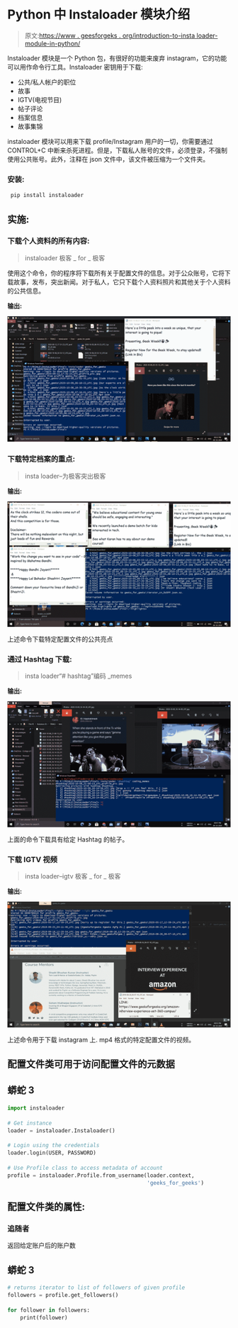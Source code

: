 # Python 中 Instaloader 模块介绍

> 原文:[https://www . geesforgeks . org/introduction-to-insta loader-module-in-python/](https://www.geeksforgeeks.org/introduction-to-instaloader-module-in-python/)

Instaloader 模块是一个 Python 包，有很好的功能来废弃 instagram，它的功能可以用作命令行工具。Instaloader 密钥用于下载:

*   公共/私人帐户的职位
*   故事
*   IGTV(电视节目)
*   帖子评论
*   档案信息
*   故事集锦

instaloader 模块可以用来下载 profile/Instagram 用户的一切，你需要通过 CONTROL+C 中断来杀死进程。但是，下载私人账号的文件，必须登录，不强制使用公共账号。此外，注释在 json 文件中，该文件被压缩为一个文件夹。

### 安装:

```py
 pip install instaloader
```

## 实施:

### **下载个人资料的所有内容:**

> instaloader 极客 _ for _ 极客

使用这个命令，你的程序将下载所有关于配置文件的信息。对于公众账号，它将下载故事，发布，突出新闻。对于私人，它只下载个人资料照片和其他关于个人资料的公共信息。

**输出:**

![](img/0a80a941a6e974fc64b96e80935e32ef.png)

### **下载特定档案的重点:**

> insta loader–为极客突出极客

**输出:**

![](img/ed394cfbac7e4aad632722088d5c5aac.png)

上述命令下载特定配置文件的公共亮点

### **通过 Hashtag 下载:**

> insta loader“# hashtag”编码 _memes

**输出:**

![](img/32eec43eda4cf264b1710068c20a2369.png)

上面的命令下载具有给定 Hashtag 的帖子。

### **下载 IGTV 视频**

> insta loader–igtv 极客 _ for _ 极客

**输出:**

![](img/7867dd1f2b13e0320d6d229896a360c0.png)

上述命令用于下载 instagram 上. mp4 格式的特定配置文件的视频。

## 配置文件类可用于访问配置文件的元数据

## 蟒蛇 3

```py
import instaloader

# Get instance
loader = instaloader.Instaloader()

# Login using the credentials
loader.login(USER, PASSWORD)

# Use Profile class to access metadata of account
profile = instaloader.Profile.from_username(loader.context,
                                            'geeks_for_geeks')
```

## 配置文件类的属性:

### **追随者**

返回给定账户后的账户数

## 蟒蛇 3

```py
# returns iterator to list of followers of given profile
followers = profile.get_followers()

for follower in followers:
    print(follower)
```